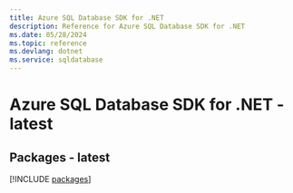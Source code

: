 ```yaml
---
title: Azure SQL Database SDK for .NET
description: Reference for Azure SQL Database SDK for .NET
ms.date: 05/28/2024
ms.topic: reference
ms.devlang: dotnet
ms.service: sqldatabase
---
```

# Azure SQL Database SDK for .NET - latest
## Packages - latest
[!INCLUDE [packages](sql-database-index.md)]